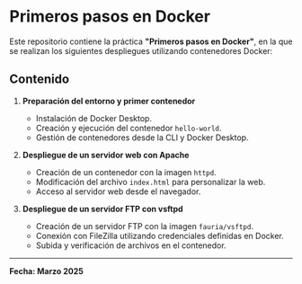 # Primeros pasos en Docker 

Este repositorio contiene la práctica **"Primeros pasos en Docker"**, en la que se realizan los siguientes despliegues utilizando contenedores Docker:

## Contenido
1. **Preparación del entorno y primer contenedor**
   - Instalación de Docker Desktop.
   - Creación y ejecución del contenedor `hello-world`.
   - Gestión de contenedores desde la CLI y Docker Desktop.

2. **Despliegue de un servidor web con Apache**
   - Creación de un contenedor con la imagen `httpd`.
   - Modificación del archivo `index.html` para personalizar la web.
   - Acceso al servidor web desde el navegador.

3. **Despliegue de un servidor FTP con vsftpd**
   - Creación de un servidor FTP con la imagen `fauria/vsftpd`.
   - Conexión con FileZilla utilizando credenciales definidas en Docker.
   - Subida y verificación de archivos en el contenedor.

---

 
**Fecha: Marzo 2025**  
